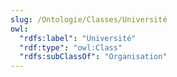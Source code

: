 ```yaml
---
slug: /Ontologie/Classes/Université
owl:
  "rdfs:label": "Université"
  "rdf:type": "owl:Class"
  "rdfs:subClassOf": "Organisation"
---
```


<OntologyTable frontMatter={frontMatter}/>
